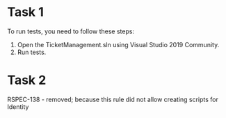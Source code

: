 # Task 1
To run tests, you need to follow these steps:

1) Open the TicketManagement.sln using Visual Studio 2019 Community.
2) Run tests.

# Task 2
RSPEC-138 - removed; because this rule did not allow creating scripts for Identity
